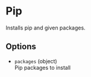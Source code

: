 
# Pip

Installs pip and given packages.

## Options

* `packages` (object)   
  Pip packages to install
